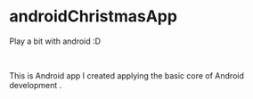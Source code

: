 # androidChristmasApp
<p>Play a bit with android :D</p>
<br><p>This is Android app I created applying the basic core of Android development .</p>
